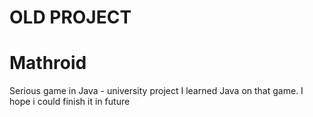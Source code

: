 # OLD PROJECT
# Mathroid
Serious game in Java - university project
I learned Java on that game.
I hope i could finish it in future

